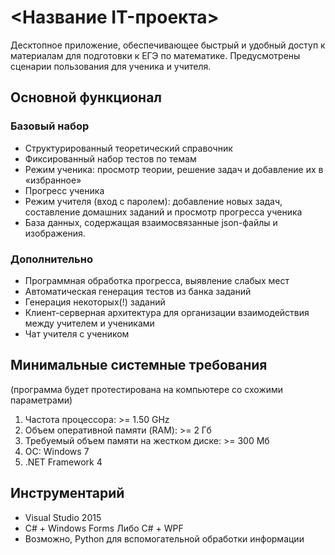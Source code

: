 # <Название IT-проекта>
Десктопное приложение, обеспечивающее быстрый и удобный доступ к материалам для подготовки к ЕГЭ по математике.
Предусмотрены сценарии пользования для ученика и учителя. 

## Основной функционал
### Базовый набор
* Структурированный теоретический справочник
* Фиксированный набор тестов по темам
* Режим ученика: просмотр теории, решение задач и добавление их в «избранное»
* Прогресс ученика
* Режим учителя (вход с паролем): добавление новых задач, составление домашних заданий и просмотр прогресса ученика
* База данных, содержащая взаимосвязанные json-файлы и изображения.
### Дополнительно
* Программная обработка прогресса, выявление слабых мест
* Автоматическая генерация тестов из банка заданий
* Генерация некоторых(!) заданий
* Клиент-серверная архитектура для организации взаимодействия между учителем и учениками
* Чат учителя с учеником

## Минимальные системные требования
(программа будет протестирована на компьютере со схожими параметрами)
1. Частота процессора: >= 1.50 GHz
2. Объем оперативной памяти (RAM): >= 2 Гб
3. Требуемый объем памяти на жестком диске: >= 300 Мб
4. ОС: Windows 7
5. .NET Framework 4

## Инструментарий
* Visual Studio 2015
* C# + Windows Forms Либо C# + WPF
* Возможно, Python для вспомогательной обработки информации
